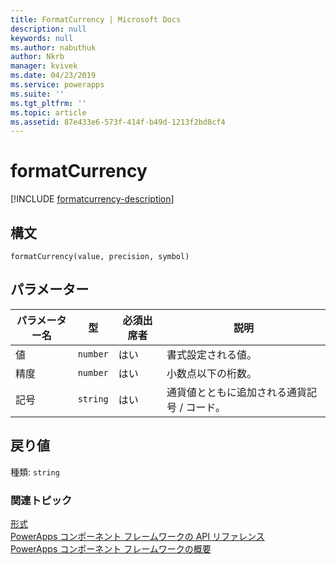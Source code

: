 ```yaml
---
title: FormatCurrency | Microsoft Docs
description: null
keywords: null
ms.author: nabuthuk
author: Nkrb
manager: kvivek
ms.date: 04/23/2019
ms.service: powerapps
ms.suite: ''
ms.tgt_pltfrm: ''
ms.topic: article
ms.assetid: 87e433e6-573f-414f-b49d-1213f2bd8cf4
---
```


# <a name="formatcurrency"></a>formatCurrency

[!INCLUDE [formatcurrency-description](includes/formatcurrency-description.md)]

## <a name="syntax"></a>構文

`formatCurrency(value, precision, symbol)`

## <a name="parameters"></a>パラメーター

| パラメーター名|型|必須出席者|説明|
| ------------- |----|--------|-----------|
|値|`number`|はい| 書式設定される値。|
|精度|`number`|はい| 小数点以下の桁数。|
|記号|`string`|はい| 通貨値とともに追加される通貨記号 / コード。|

## <a name="return-value"></a>戻り値

種類: `string`


### <a name="related-topics"></a>関連トピック

[形式](../formatting.md)<br/>
[PowerApps コンポーネント フレームワークの API リファレンス](../../reference/index.md)<br/>
[PowerApps コンポーネント フレームワークの概要](../../overview.md)